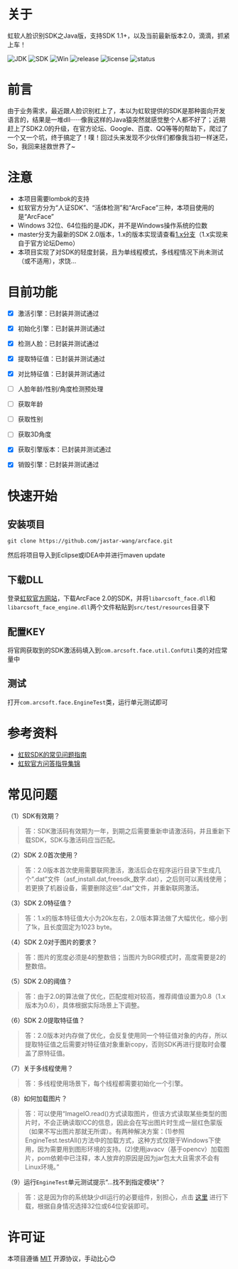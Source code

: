 # 关于
虹软人脸识别SDK之Java版，支持SDK 1.1+，以及当前最新版本2.0，滴滴，抓紧上车！

![JDK](https://img.shields.io/badge/JDK-1.8-green.svg)
![SDK](https://img.shields.io/badge/SDK-2.0-brown.svg)
![Win](https://img.shields.io/badge/windows-x64-yellow.svg)
![release](https://img.shields.io/badge/release-2.0.0-red.svg)
![license](https://img.shields.io/badge/license-MIT-blue.svg)
![status](https://img.shields.io/badge/status-prd-brightgreen.svg)


# 前言
由于业务需求，最近跟人脸识别杠上了，本以为虹软提供的SDK是那种面向开发语言的，结果是一堆dll······像我这样的Java猿突然就感觉整个人都不好了；近期赶上了SDK2.0的升级，在官方论坛、Google、百度、QQ等等的帮助下，爬过了一个又一个坑，终于搞定了！噗！回过头来发现不少伙伴们都像我当初一样迷茫，So，我回来拯救世界了~


# 注意
- 本项目需要lombok的支持
- 虹软官方分为“人证SDK”、“活体检测”和“ArcFace”三种，本项目使用的是“ArcFace”
- Windows 32位、64位指的是JDK，并不是Windows操作系统的位数
- master分支为最新的SDK 2.0版本，1.x的版本实现请查看[1.x分支](https://github.com/jastar-wang/arcface/tree/feature/1.x)（1.x实现来自于官方论坛Demo）
- 本项目实现了对SDK的轻度封装，且为单线程模式，多线程情况下尚未测试（或不适用），求饶...


# 目前功能
- [x] 激活引擎：已封装并测试通过
- [x] 初始化引擎：已封装并测试通过
- [x] 检测人脸：已封装并测试通过
- [x] 提取特征值：已封装并测试通过
- [x] 对比特征值：已封装并测试通过
- [ ] 人脸年龄/性别/角度检测预处理
- [ ] 获取年龄
- [ ] 获取性别
- [ ] 获取3D角度
- [x] 获取引擎版本：已封装并测试通过
- [x] 销毁引擎：已封装并测试通过


# 快速开始
## 安装项目
```
git clone https://github.com/jastar-wang/arcface.git
```
然后将项目导入到Eclipse或IDEA中并进行maven update

## 下载DLL
登录[虹软官方网站](http://ai.arcsoft.com.cn/ucenter/user/userlogin)，下载ArcFace 2.0的SDK，并将`libarcsoft_face.dll`和`libarcsoft_face_engine.dll`两个文件粘贴到`src/test/resources`目录下

## 配置KEY
将官网获取到的SDK激活码填入到`com.arcsoft.face.util.ConfUtil`类的对应常量中

## 测试
打开`com.arcsoft.face.EngineTest`类，运行单元测试即可


# 参考资料
- [虹软SDK的常见问题指南](http://ai.arcsoft.com.cn/manual/faqs.html)
- [虹软官方问答指导集锦](https://ai.arcsoft.com.cn/bbs/forum.php?mod=viewthread&tid=884&extra=page%3D1)

# 常见问题
（1）SDK有效期？
> 答：SDK激活码有效期为一年，到期之后需要重新申请激活码，并且重新下载SDK，SDK与激活码应当匹配。

（2）SDK 2.0首次使用？
> 答：2.0版本首次使用需要联网激活，激活后会在程序运行目录下生成几个“.dat”文件（asf_install.dat,freesdk_数字.dat），之后则可以离线使用；若更换了机器设备，需要删除这些“.dat”文件，并重新联网激活。

（3）SDK 2.0特征值？
> 答：1.x的版本特征值大小为20k左右，2.0版本算法做了大幅优化，缩小到了1k，且长度固定为1023 byte。

（4）SDK 2.0对于图片的要求？
> 答：图片的宽度必须是4的整数倍；当图片为BGR模式时，高度需要是2的整数倍。

（5）SDK 2.0的阈值？
> 答：由于2.0的算法做了优化，匹配度相对较高，推荐阈值设置为0.8（1.x版本为0.6），具体根据实际场景上下调整。

（6）SDK 2.0提取特征值？
> 答：2.0版本对内存做了优化，会反复使用同一个特征值对象的内存，所以提取特征值之后需要对特征值对象重新copy，否则SDK再进行提取时会覆盖了原特征值。

（7）关于多线程使用？
> 答：多线程使用场景下，每个线程都需要初始化一个引擎。

（8）如何加载图片？
> 答：可以使用“ImageIO.read()方式读取图片，但该方式读取某些类型的图片时，不会正确读取ICC的信息，因此会在写出图片时生成一层红色蒙版（如果不写出图片那就无所谓）。有两种解决方案：(1)参照EngineTest.testAll()方法中的加载方式，这种方式仅限于Windows下使用，因为需要用到图形环境的支持。(2)使用javacv（基于opencv）加载图片，pom依赖中已注释，本人放弃的原因是因为jar包太大且需求不会有Linux环境。”

（9）运行`EngineTest`单元测试提示“...找不到指定模块”？
> 答：这是因为你的系统缺少dll运行的必要组件，别担心，点击 [这里](https://download.csdn.net/download/qq_16313365/10849250) 进行下载，根据自身情况选择32位或64位安装即可。

# 许可证
本项目遵循 [MIT](https://mit-license.org/) 开源协议，手动比心:blush: